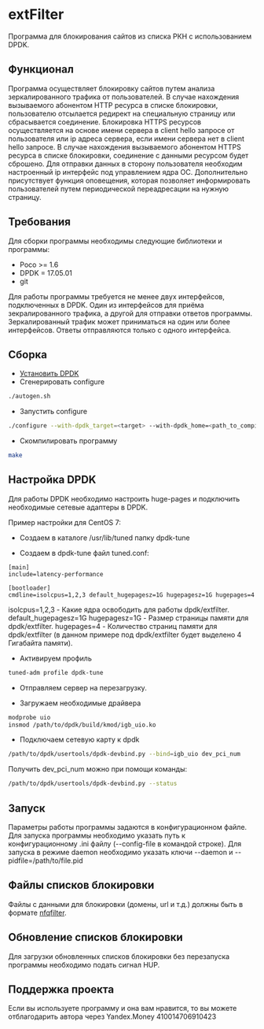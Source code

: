 extFilter
===========
Программа для блокирования сайтов из списка РКН с использованием DPDK.

Функционал
----------
Программа осуществляет блокировку сайтов путем анализа зеркалированного трафика от пользователей.
В случае нахождения вызываемого абонентом HTTP ресурса в списке блокировки, пользователю отсылается редирект на специальную страницу или сбрасывается соединение.
Блокировка HTTPS ресурсов осуществляется на основе имени сервера в client hello запросе от пользователя или ip адреса сервера, если имени сервера нет в client hello запросе.
В случае нахождения вызываемого абонентом HTTPS ресурса в списке блокировки, соединение с данными ресурсом будет сброшено.
Для отправки данных в сторону пользователя необходим настроенный ip интерфейс под управлением ядра ОС.
Дополнительно присутствует функция оповещения, которая позволяет информировать пользователей путем периодической переадресации на нужную страницу.

Требования
----------
Для сборки программы необходимы следующие библиотеки и программы:

- Poco >= 1.6
- DPDK = 17.05.01
- git

Для работы программы требуется не менее двух интерфейсов, подключенных в DPDK. Один из интерфейсов для приёма зекралированного трафика, а другой для отправки ответов программы.
Зеркалированный трафик может приниматься на один или более интерфейсов. Ответы отправляются только с одного интерфейса.

Сборка
------
- [Установить DPDK](http://dpdk.org/doc/quick-start)
- Сгенерировать configure
```bash
./autogen.sh
```
- Запустить configure
```bash
./configure --with-dpdk_target=<target> --with-dpdk_home=<path_to_compiled_dpdk>
```
- Скомпилировать программу
```bash
make
```

Настройка DPDK
--------------
Для работы DPDK необходимо настроить huge-pages и подключить необходимые сетевые адаптеры в DPDK.

Пример настройки для CentOS 7:

- Создаем в каталоге /usr/lib/tuned папку dpdk-tune

- Создаем в dpdk-tune файл tuned.conf:
```
[main]
include=latency-performance

[bootloader]
cmdline=isolcpus=1,2,3 default_hugepagesz=1G hugepagesz=1G hugepages=4
```
isolcpus=1,2,3 - Какие ядра освободить для работы dpdk/extfilter.
default_hugepagesz=1G hugepagesz=1G - Размер страницы памяти для dpdk/extfilter.
hugepages=4 - Количество страниц памяти для dpdk/extfilter (в данном примере под dpdk/extfilter будет выделено 4 Гигабайта памяти).

- Активируем профиль
```bash
tuned-adm profile dpdk-tune
```

- Отправляем сервер на перезагрузку.

- Загружаем необходимые драйвера
```bash
modprobe uio
insmod /path/to/dpdk/build/kmod/igb_uio.ko
```

- Подключаем сетевую карту к dpdk
```bash
/path/to/dpdk/usertools/dpdk-devbind.py --bind=igb_uio dev_pci_num
```
Получить dev_pci_num можно при помощи команды:
```bash
/path/to/dpdk/usertools/dpdk-devbind.py --status
```


Запуск
------
Параметры работы программы задаются в конфигурационном файле.
Для запуска программы необходимо указать путь к конфигурационному .ini файлу (--config-file в командой строке). Для запуска в режиме daemon необходимо указать ключи --daemon и --pidfile=/path/to/file.pid

Файлы списков блокировки
------------------------
Файлы с данными для блокировки (домены, url и т.д.) должны быть в формате [nfqfilter](https://github.com/max197616/nfqfilter).

Обновление списков блокировки
-----------------------------
Для загрузки обновленных списков блокировки без перезапуска программы необходимо подать сигнал HUP.


Поддержка проекта
------
Если вы используете программу и она вам нравится, то вы можете отблагодарить автора через Yandex.Money 410014706910423
